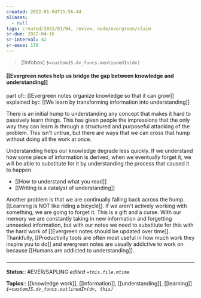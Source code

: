 ```yaml
---
created: 2022-01-04T15:56:44 
aliases:
  - null
tags: created/2022/01/04, review, node/evergreen/claim
sr-due: 2022-04-16
sr-interval: 42
sr-ease: 170
---
```

> [!infobox]
`$=customJS.dv_funcs.mentionedIn(dv)`

#### [[Evergreen notes help us bridge the gap between knowledge and understanding]] 

part of:: [[Evergreen notes organize knowledge so that it can grow]] 
explained by:: [[We learn by transforming information into understanding]]

There is an initial hump to understanding any concept that makes it hard to passively learn things.
This has given people the impressions that the only way they can learn is through a structured and purposeful attacking of the problem.
This isn't untrue, but there are ways that we can cross that hump without doing all the work at once.

Understanding helps our knowledge degrade less quickly. 
If we understand how some piece of information is derived,
when we eventually forget it, we will be able to substitute for it by understanding the process that caused it to happen.

- [[How to understand what you read]]
- [[Writing is a catalyst of understanding]]

Another problem is that we are continually falling back across the hump.
[[Learning is NOT like riding a bicycle]].
If we aren't actively working with something, we are going to forget it.
This is a gift and a curse.
With our memory we are constantly taking in new information and forgetting unneeded information,
but with our notes we need to substitute for this with the hard work of 
[[Evergreen notes should be updated over time]].
Thankfully, [[Productivity tools are often most useful in how much work they inspire you to do]]
and evergreen notes are usually addictive to work on because
[[Humans are addicted to understanding]].

### <hr class="footnote"/>

**Status**:: #EVER/SAPLING 
*edited `=this.file.mtime`*

**Topics**:: [[knowledge work]], [[information]], [[understanding]], [[learning]]
*`$=customJS.dv_funcs.outlinedIn(dv, this)`*
